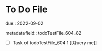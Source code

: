 # To Do File

due:: 2022-09-02

metadatafield:: todoTestFile_604_82

- [ ] Task of todoTestFile_604 1 [[Query me]]
